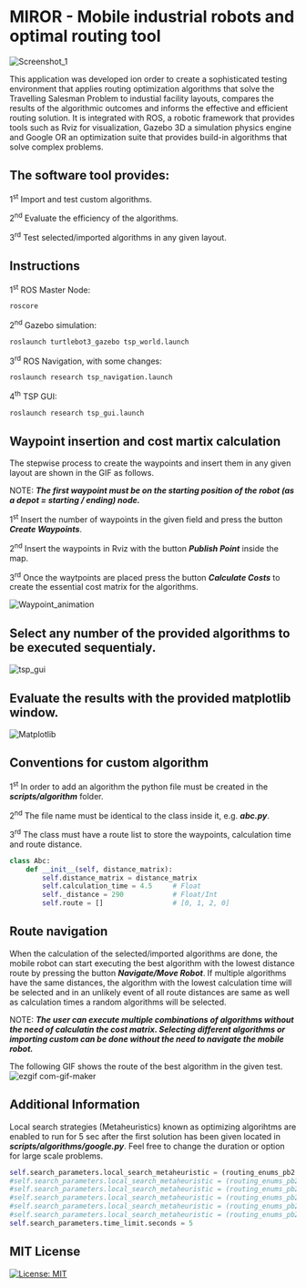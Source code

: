 # MIROR - Mobile industrial robots and optimal routing tool
![Screenshot_1](https://user-images.githubusercontent.com/38979158/129700367-97a27572-2013-4730-ad05-e434afdcd792.png)

This application was developed ion order to create a sophisticated testing environment that applies routing optimization algorithms that solve the Travelling Salesman Problem to industial facility layouts, compares the results of the algorithmic outcomes and informs the effective and efficient routing solution. It is integrated with ROS, a robotic framework that provides tools such as Rviz for visualization, Gazebo 3D a simulation physics engine and Google OR an optimization suite that provides build-in algorithms that solve complex problems.

## The software tool provides:

1<sup>st</sup> Import and test custom algorithms.

2<sup>nd</sup> Evaluate the efficiency of the algorithms.

3<sup>rd</sup> Test selected/imported algorithms in any given layout.


## Instructions
1<sup>st</sup> ROS Master Node:
```bash
roscore
```
2<sup>nd</sup> Gazebo simulation:
```bash
roslaunch turtlebot3_gazebo tsp_world.launch
```
3<sup>rd</sup> ROS Navigation, with some changes:
```bash
roslaunch research tsp_navigation.launch
```
4<sup>th</sup> TSP GUI:
```bash
roslaunch research tsp_gui.launch
```

## Waypoint insertion and cost martix calculation
The stepwise process to create the waypoints and insert them in any given layout are shown in the GIF as follows.

NOTE: ***The first waypoint must be on the starting position of the robot (as a depot = starting / ending) node.***

1<sup>st</sup> Insert the number of waypoints in the given field and press the button ***Create Waypoints***.

2<sup>nd</sup> Insert the waypoints in Rviz with the button ***Publish Point*** inside the map.

3<sup>rd</sup> Once the waytpoints are placed press the button ***Calculate Costs*** to create the essential cost matrix for the algorithms.

![Waypoint_animation](https://user-images.githubusercontent.com/38979158/129730096-f6ea4794-b4c2-48f4-9736-d1cfe94d79e2.gif)

## Select any number of the provided algorithms to be executed sequentialy.

![tsp_gui](https://user-images.githubusercontent.com/38979158/117545808-0db7cc00-b030-11eb-85f6-eb2549e97779.png)

## Evaluate the results with the provided matplotlib window.

![Matplotlib](https://user-images.githubusercontent.com/38979158/117545829-2aec9a80-b030-11eb-8644-37dfa2e00883.png)

## Conventions for custom algorithm
1<sup>st</sup> In order to add an algorithm the python file must be created in the ***scripts/algorithm*** folder.

2<sup>nd</sup> The file name must be identical to the class inside it, e.g. ***abc.py***.

3<sup>rd</sup> The class must have a route list to store the waypoints, calculation time and route distance.

```python
class Abc:
    def __init__(self, distance_matrix):
        self.distance_matrix = distance_matrix
        self.calculation_time = 4.5     # Float
        self._distance = 290            # Float/Int
        self.route = []                 # [0, 1, 2, 0] 

```

## Route navigation
When the calculation of the selected/imported algorithms are done, the mobile robot can start executing the best algorithm with the lowest distance route by pressing the button ***Navigate/Move Robot***. If multiple algorithms have the same distances, the algorithm with the lowest calculation time will be selected and in an unlikely event of all route distances are same as well as calculation times a random algorithms will be selected.

NOTE: ***The user can execute multiple combinations of algorithms without the need of calculatin the cost matrix. Selecting different algorithms or importing custom can be done without the need to navigate the mobile robot.***

The following GIF shows the route of the best algorithm in the given test.
![ezgif com-gif-maker](https://user-images.githubusercontent.com/38979158/129703013-03c32680-cdc0-4cb7-9312-12a727b8535f.gif)


## Additional Information 
Local search strategies (Metaheuristics) known as optimizing algorihtms are enabled to run for 5 sec after the first solution has been given located in ***scripts/algorithms/google.py***. Feel free to change the duration or option for large scale problems.

```python
self.search_parameters.local_search_metaheuristic = (routing_enums_pb2.LocalSearchMetaheuristic.GUIDED_LOCAL_SEARCH)
#self.search_parameters.local_search_metaheuristic = (routing_enums_pb2.LocalSearchMetaheuristic.AUTOMATIC)
#self.search_parameters.local_search_metaheuristic = (routing_enums_pb2.LocalSearchMetaheuristic.GREEDY_DESCENT)
#self.search_parameters.local_search_metaheuristic = (routing_enums_pb2.LocalSearchMetaheuristic.SIMULATED_ANNEALING)
#self.search_parameters.local_search_metaheuristic = (routing_enums_pb2.LocalSearchMetaheuristic.TABU_SEARCH)
#self.search_parameters.local_search_metaheuristic = (routing_enums_pb2.LocalSearchMetaheuristic.OBJECTIVE_TABU_SEARCH)
self.search_parameters.time_limit.seconds = 5

```
## MIT License
[![License: MIT](https://img.shields.io/badge/License-MIT-yellow.svg)](https://opensource.org/licenses/MIT)
